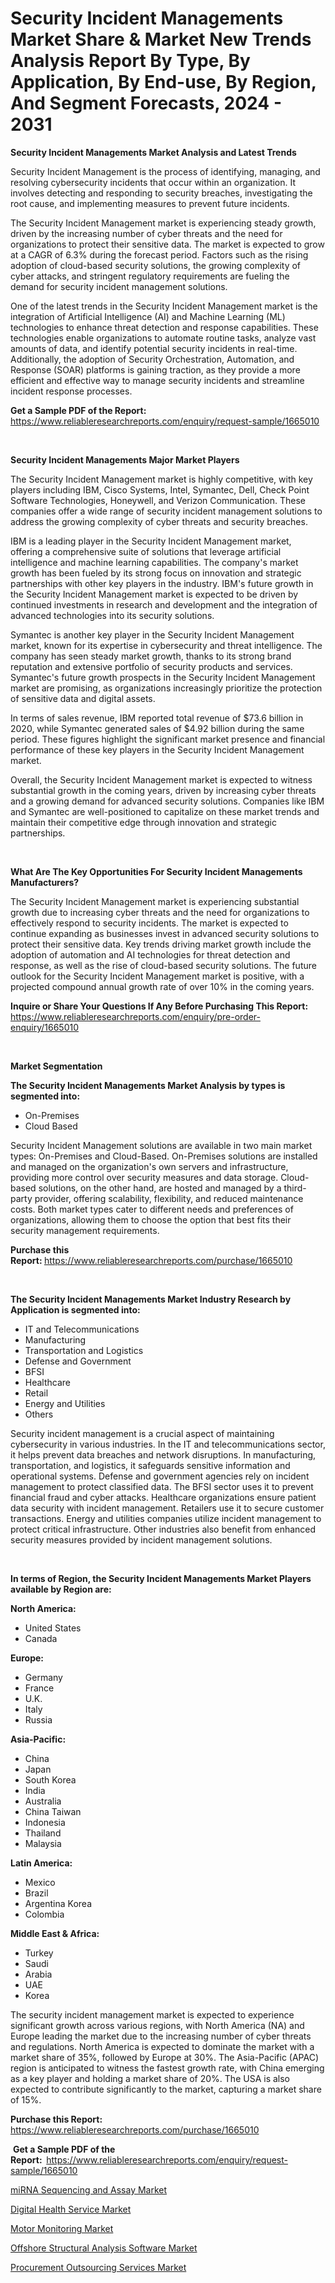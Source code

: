 <p><h1>Security Incident Managements Market Share & Market New Trends Analysis Report By Type, By Application, By End-use, By Region, And Segment Forecasts, 2024 - 2031</h1></p><p><strong>Security Incident Managements Market Analysis and Latest Trends</strong></p>
<p><p>Security Incident Management is the process of identifying, managing, and resolving cybersecurity incidents that occur within an organization. It involves detecting and responding to security breaches, investigating the root cause, and implementing measures to prevent future incidents.</p><p>The Security Incident Management market is experiencing steady growth, driven by the increasing number of cyber threats and the need for organizations to protect their sensitive data. The market is expected to grow at a CAGR of 6.3% during the forecast period. Factors such as the rising adoption of cloud-based security solutions, the growing complexity of cyber attacks, and stringent regulatory requirements are fueling the demand for security incident management solutions.</p><p>One of the latest trends in the Security Incident Management market is the integration of Artificial Intelligence (AI) and Machine Learning (ML) technologies to enhance threat detection and response capabilities. These technologies enable organizations to automate routine tasks, analyze vast amounts of data, and identify potential security incidents in real-time. Additionally, the adoption of Security Orchestration, Automation, and Response (SOAR) platforms is gaining traction, as they provide a more efficient and effective way to manage security incidents and streamline incident response processes.</p></p>
<p><strong>Get a Sample PDF of the Report:&nbsp;</strong> <a href="https://www.reliableresearchreports.com/enquiry/request-sample/1665010">https://www.reliableresearchreports.com/enquiry/request-sample/1665010</a></p>
<p>&nbsp;</p>
<p><strong>Security Incident Managements Major Market Players</strong></p>
<p><p>The Security Incident Management market is highly competitive, with key players including IBM, Cisco Systems, Intel, Symantec, Dell, Check Point Software Technologies, Honeywell, and Verizon Communication. These companies offer a wide range of security incident management solutions to address the growing complexity of cyber threats and security breaches.</p><p>IBM is a leading player in the Security Incident Management market, offering a comprehensive suite of solutions that leverage artificial intelligence and machine learning capabilities. The company's market growth has been fueled by its strong focus on innovation and strategic partnerships with other key players in the industry. IBM's future growth in the Security Incident Management market is expected to be driven by continued investments in research and development and the integration of advanced technologies into its security solutions.</p><p>Symantec is another key player in the Security Incident Management market, known for its expertise in cybersecurity and threat intelligence. The company has seen steady market growth, thanks to its strong brand reputation and extensive portfolio of security products and services. Symantec's future growth prospects in the Security Incident Management market are promising, as organizations increasingly prioritize the protection of sensitive data and digital assets.</p><p>In terms of sales revenue, IBM reported total revenue of $73.6 billion in 2020, while Symantec generated sales of $4.92 billion during the same period. These figures highlight the significant market presence and financial performance of these key players in the Security Incident Management market.</p><p>Overall, the Security Incident Management market is expected to witness substantial growth in the coming years, driven by increasing cyber threats and a growing demand for advanced security solutions. Companies like IBM and Symantec are well-positioned to capitalize on these market trends and maintain their competitive edge through innovation and strategic partnerships.</p></p>
<p>&nbsp;</p>
<p><strong>What Are The Key Opportunities For Security Incident Managements Manufacturers?</strong></p>
<p><p>The Security Incident Management market is experiencing substantial growth due to increasing cyber threats and the need for organizations to effectively respond to security incidents. The market is expected to continue expanding as businesses invest in advanced security solutions to protect their sensitive data. Key trends driving market growth include the adoption of automation and AI technologies for threat detection and response, as well as the rise of cloud-based security solutions. The future outlook for the Security Incident Management market is positive, with a projected compound annual growth rate of over 10% in the coming years.</p></p>
<p><strong>Inquire or Share Your Questions If Any Before Purchasing This Report:</strong> <a href="https://www.reliableresearchreports.com/enquiry/pre-order-enquiry/1665010">https://www.reliableresearchreports.com/enquiry/pre-order-enquiry/1665010</a></p>
<p>&nbsp;</p>
<p><strong>Market Segmentation</strong></p>
<p><strong>The Security Incident Managements Market Analysis by types is segmented into:</strong></p>
<p><ul><li>On-Premises</li><li>Cloud Based</li></ul></p>
<p><p>Security Incident Management solutions are available in two main market types: On-Premises and Cloud-Based. On-Premises solutions are installed and managed on the organization's own servers and infrastructure, providing more control over security measures and data storage. Cloud-based solutions, on the other hand, are hosted and managed by a third-party provider, offering scalability, flexibility, and reduced maintenance costs. Both market types cater to different needs and preferences of organizations, allowing them to choose the option that best fits their security management requirements.</p></p>
<p><strong>Purchase this Report:&nbsp;</strong><a href="https://www.reliableresearchreports.com/purchase/1665010">https://www.reliableresearchreports.com/purchase/1665010</a></p>
<p>&nbsp;</p>
<p><strong>The Security Incident Managements Market Industry Research by Application is segmented into:</strong></p>
<p><ul><li>IT and Telecommunications</li><li>Manufacturing</li><li>Transportation and Logistics</li><li>Defense and Government</li><li>BFSI</li><li>Healthcare</li><li>Retail</li><li>Energy and Utilities</li><li>Others</li></ul></p>
<p><p>Security incident management is a crucial aspect of maintaining cybersecurity in various industries. In the IT and telecommunications sector, it helps prevent data breaches and network disruptions. In manufacturing, transportation, and logistics, it safeguards sensitive information and operational systems. Defense and government agencies rely on incident management to protect classified data. The BFSI sector uses it to prevent financial fraud and cyber attacks. Healthcare organizations ensure patient data security with incident management. Retailers use it to secure customer transactions. Energy and utilities companies utilize incident management to protect critical infrastructure. Other industries also benefit from enhanced security measures provided by incident management solutions.</p></p>
<p>&nbsp;</p>
<p><strong>In terms of Region, the Security Incident Managements Market Players available by Region are:</strong></p>
<p>
    <p> <strong> North America: </strong>
        <ul>
            <li>United States</li>
            <li>Canada</li>
        </ul>
        </p> 
    <p> <strong> Europe: </strong>
        <ul>
            <li>Germany</li>
            <li>France</li>
            <li>U.K.</li>
            <li>Italy</li>
            <li>Russia</li>
        </ul>
        </p> 
    <p> <strong> Asia-Pacific: </strong>
        <ul>
            <li>China</li>
            <li>Japan</li>
            <li>South Korea</li>
            <li>India</li>
            <li>Australia</li>
            <li>China Taiwan</li>
            <li>Indonesia</li>
            <li>Thailand</li>
            <li>Malaysia</li>
        </ul>
        </p> 
    <p> <strong> Latin America: </strong>
        <ul>
            <li>Mexico</li>
            <li>Brazil</li>
            <li>Argentina Korea</li>
            <li>Colombia</li>
        </ul>
        </p> 
    <p> <strong> Middle East & Africa: </strong>
        <ul>
            <li>Turkey</li>
            <li>Saudi</li>
            <li>Arabia</li>
            <li>UAE</li>
            <li>Korea</li>
        </ul>
    </p>
    </p>
<p><p>The security incident management market is expected to experience significant growth across various regions, with North America (NA) and Europe leading the market due to the increasing number of cyber threats and regulations. North America is expected to dominate the market with a market share of 35%, followed by Europe at 30%. The Asia-Pacific (APAC) region is anticipated to witness the fastest growth rate, with China emerging as a key player and holding a market share of 20%. The USA is also expected to contribute significantly to the market, capturing a market share of 15%.</p></p>
<p><strong>Purchase this Report: </strong><a href="https://www.reliableresearchreports.com/purchase/1665010">https://www.reliableresearchreports.com/purchase/1665010</a></p>
<p>&nbsp;<strong>Get a Sample PDF of the Report:&nbsp;&nbsp;</strong><a href="https://www.reliableresearchreports.com/enquiry/request-sample/1665010">https://www.reliableresearchreports.com/enquiry/request-sample/1665010</a></p>
<p><strong></strong></p>
<p><p><a href="https://medium.com/@alanwatkins6h/analyzing-mirna-sequencing-and-assay-market-global-industry-perspective-and-forecast-2024-to-98ef1874c9a6">miRNA Sequencing and Assay Market</a></p><p><a href="https://medium.com/@alanwatkins6h/digital-health-service-nbsp-market-focuses-on-market-share-size-and-projected-forecast-till-2031-525a3a44a1f0">Digital Health Service Market</a></p><p><a href="https://medium.com/@alanwatkins6h/motor-monitoring-market-insight-market-trends-growth-forecasted-from-2024-to-2031-b374e0578ccd">Motor Monitoring Market</a></p><p><a href="https://medium.com/@alanwatkins6h/decoding-offshore-structural-analysis-software-market-metrics-market-share-trends-and-growth-8ac5a660ee2e">Offshore Structural Analysis Software Market</a></p><p><a href="https://medium.com/@alanwatkins6h/procurement-outsourcing-services-market-size-reveals-the-best-marketing-channels-in-global-industry-ea56bd1a3ee1">Procurement Outsourcing Services Market</a></p></p>